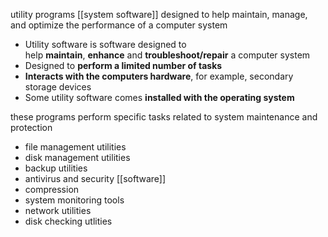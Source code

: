 utility programs
[[system software]] designed to help maintain, manage, and optimize the performance of a computer system

- Utility software is software designed to help **maintain**, **enhance** and **troubleshoot/repair** a computer system
- Designed to **perform a limited number of tasks**
- **Interacts with the computers hardware**, for example, secondary storage devices
- Some utility software comes **installed with the operating system**


these programs perform specific tasks related to system maintenance and protection
- file management utilities
- disk management utilities
- backup utilities
- antivirus and security [[software]]
- compression
- system monitoring tools
- network utilities
- disk checking utlities